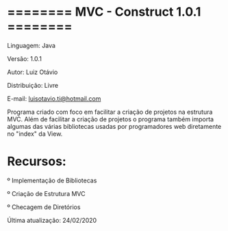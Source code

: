 ======== MVC - Construct 1.0.1 ========
=======================================

Linguagem: Java 

Versão: 1.0.1 

Autor: Luiz Otávio

Distribuição: Livre 

E-mail: luisotavio.ti@hotmail.com

Programa criado com foco em facilitar a criação de projetos na estrutura MVC. Além de facilitar a criação de projetos o programa também importa algumas das várias bibliotecas usadas por programadores web diretamente no "index" da View.

Recursos:
=========

º Implementação de Bibliotecas

º Criação de Estrutura MVC 

º Checagem de Diretórios

Última atualização: 24/02/2020
